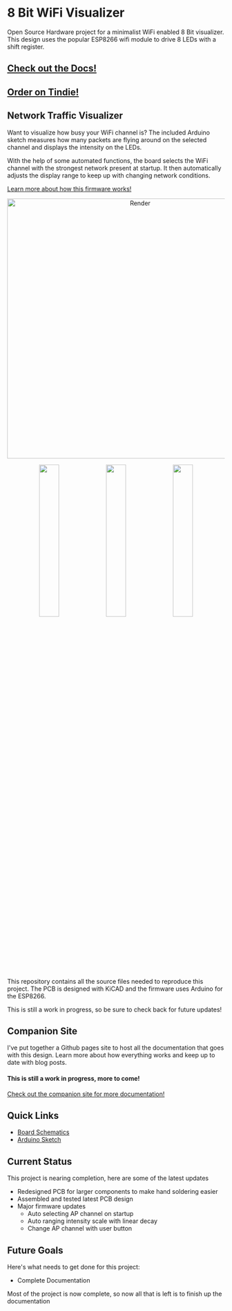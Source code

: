 # 8 Bit WiFi Visualizer
Open Source Hardware project for a minimalist WiFi enabled 8 Bit visualizer. This design uses the popular ESP8266 wifi module to drive 8 LEDs with a shift register.
<h2><a href="https://stasiselectronics.github.io/8BitWiFiVisualizer/docs/">Check out the Docs!</a></h2>
<h2><a href="https://www.tindie.com/products/stasis/8-bit-wifi-visualizer/">Order on Tindie!</a></h2>

## Network Traffic Visualizer
Want to visualize how busy your WiFi channel is? The included Arduino sketch measures how many packets are flying around on the selected channel and displays the intensity on the LEDs.

With the help of some automated functions, the board selects the WiFi channel with the strongest network present at startup. It then automatically adjusts the display range to keep up with changing network conditions.

[Learn more about how this firmware works!](https://stasiselectronics.github.io/8BitWiFiVisualizer/docs/enclosure/automatic-firmware/)

<p align="center">
  <img src="https://raw.githubusercontent.com/ChandlerMcCowan/8BitWiFiVisualizer/master/Hardware%20Files/3D%20Model/8Bit_WiFi_Visualizer_PCBA.png" alt="Render" width="600"/>
</p>

<p align="center">
  <img src="https://github.com/stasiselectronics/8BitWiFiVisualizer/raw/gh-pages/assets/images/pcba_left.JPG" width="30%" />
  <img src="https://github.com/stasiselectronics/8BitWiFiVisualizer/raw/gh-pages/assets/images/pcba_front.JPG" width="30%" /> 
  <img src="https://github.com/stasiselectronics/8BitWiFiVisualizer/raw/gh-pages/assets/images/pcba_right.JPG" width="30%" />
</p>
This repository contains all the source files needed to reproduce this project. The PCB is designed with KiCAD and the firmware uses Arduino for the ESP8266.

This is still a work in progress, so be sure to check back for future updates!

## Companion Site
I've put together a Github pages site to host all the documentation that goes with this design. Learn more about how everything works and keep up to date with blog posts. 

<h4>This is still a work in progress, more to come!</h4>

[Check out the companion site for more documentation!](https://stasiselectronics.github.io/8BitWiFiVisualizer/)


## Quick Links
- [Board Schematics](https://github.com/stasiselectronics/8BitWiFiVisualizer/blob/master/Hardware%20Files/PDFs/8Bit_WiFi_Visualizer_Schematic.pdf)
- [Arduino Sketch](https://github.com/stasiselectronics/8BitWiFiVisualizer/blob/master/Firmware%20Files/PacketVisualizer_auto/PacketVisualizer_auto.ino)

## Current Status

This project is nearing completion, here are some of the latest updates
- Redesigned PCB for larger components to make hand soldering easier
- Assembled and tested latest PCB design
- Major firmware updates
    - Auto selecting AP channel on startup
    - Auto ranging intensity scale with linear decay
    - Change AP channel with user button

## Future Goals

Here's what needs to get done for this project:
- Complete Documentation

Most of the project is now complete, so now all that is left is to finish up the documentation

